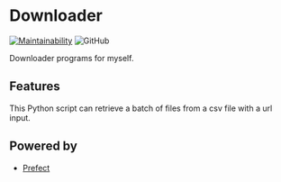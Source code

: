 # Downloader

[![Maintainability](https://api.codeclimate.com/v1/badges/8a1e1be6879dd4fc3fbb/maintainability)](https://codeclimate.com/github/Angelmaneuver/downloader/maintainability) ![GitHub](https://img.shields.io/github/license/angelmaneuver/downloader)

Downloader programs for myself.

## Features

This Python script can retrieve a batch of files from a csv file with a url input.

## Powered by
 - [Prefect](https://docs.prefect.io)
